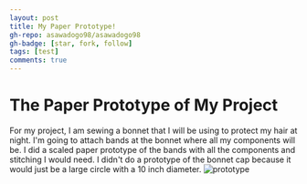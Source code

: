 ```yaml
---
layout: post
title: My Paper Prototype!
gh-repo: asawadogo98/asawadogo98
gh-badge: [star, fork, follow]
tags: [test]
comments: true
---
```

# The Paper Prototype of My Project
For my project, I am sewing a bonnet that I will be using to protect my hair at night. I'm going to attach bands at the bonnet where all my components will be. I did a scaled paper prototype of the bands with all the components and stitching I would need. I didn't do a prototype of the bonnet cap because it would just be a large circle with a 10 inch diameter. 
![prototype](https://asawadogo98.github.io/assets/img/IMG_4736.jpg)
